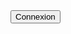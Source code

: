 <!DOCTYPE html>
<html lang="fr">
<head>
  <meta charset="UTF-8" />
  <meta name="viewport" content="width=device-width, initial-scale=1.0"/>
  <title>UnknownManga</title>
  <link rel="stylesheet" href="../../css/styles.css">
  <style>
    .open-btn {
      margin: 1rem;
    }

    .open-button {
      background-color: rgb(43, 199, 23);
      color: white;
      padding: 12px 20px;
      border: none;
      border-radius: 5px;
      cursor: pointer;
      position: static;
    }

    .form-popup {
      display: none;
      position: fixed;
      left: 50%;
      top: 20%;
      transform: translate(-50%, 0);
      border: 2px solid #666;
      z-index: 9;
      width: 300px;
      background-color: white;
      padding: 20px;
    }

    .form-popup input[type="text"],
    .form-popup input[type="email"] {
      width: 100%;
      padding: 10px;
      margin: 5px 0 20px;
      background: #eee;
      border: none;
    }

    .form-popup .btn {
      background-color: rgb(236, 58, 4);
      color: white;
      padding: 12px;
      width: 100%;
      border: none;
      cursor: pointer;
    }

    .form-popup .cancel {
      background-color: #cc0000;
      margin-top: 10px;
    }
  </style>
</head>
<body>

<!-- Bouton pour ouvrir le formulaire -->
<div class="open-btn">
  <button class="open-button" onclick="openForm()">Connexion</button>
</div>

<!-- Formulaire de connexion -->
<div class="form-popup" id="popupForm">
  <h3>Connexion</h3>
  <label for="email">Email :</label>
  <input type="email" id="email" placeholder="you@exemple.com" required>

  <label for="password">Mot de passe :</label>
  <input type="text" id="password" placeholder="Mot de passe" required>

  <button class="btn" onclick="login()">Envoyer</button>
  <button class="btn cancel" onclick="closeForm()">Fermer</button>
</div>

<script>
  function openForm() {
    document.getElementById("popupForm").style.display = "block";
  }

  function closeForm() {
    document.getElementById("popupForm").style.display = "none";
  }

  function login() {
    const email = document.getElementById("email").value.trim();
    const password = document.getElementById("password").value.trim();

    if (!email || !password) {
      alert("Veuillez remplir les deux champs.");
      return;
    }

    // Simulation d’un compte existant (à supprimer en prod)
    if (email === "admin@example.com" && password === "1234") {
      alert("Connexion réussie !");
      closeForm();
    } else {
      alert("Email ou mot de passe incorrect !");
    }
  }

  // Ferme la popup si on clique en dehors
  document.addEventListener("click", function(event) {
    var popup = document.getElementById("popupForm");
    var openButton = document.querySelector(".open-button");

    if (!popup.contains(event.target) && !openButton.contains(event.target) && popup.style.display === "block") {
      closeForm();
    }
  });
</script>

</body>
</html>
